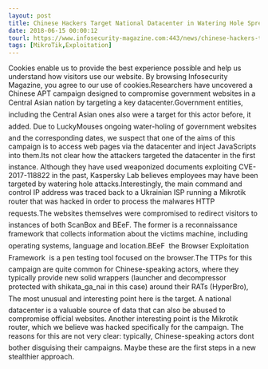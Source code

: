 ```yaml
---
layout: post
title: Chinese Hackers Target National Datacenter in Watering Hole Spree
date: 2018-06-15 00:00:12
tourl: https://www.infosecurity-magazine.com:443/news/chinese-hackers-target-national/
tags: [MikroTik,Exploitation]
---
```

Cookies enable us to provide the best experience possible and help us understand how visitors use our website. By browsing Infosecurity Magazine, you agree to our use of cookies.Researchers have uncovered a Chinese APT campaign designed to compromise government websites in a Central Asian nation by targeting a key datacenter.Government entities, including the Central Asian ones also were a target for this actor before, it added. Due to LuckyMouses ongoing water-holing of government websites and the corresponding dates, we suspect that one of the aims of this campaign is to access web pages via the datacenter and inject JavaScripts into them.Its not clear how the attackers targeted the datacenter in the first instance. Although they have used weaponized documents exploiting CVE-2017-118822 in the past, Kaspersky Lab believes employees may have been targeted by watering hole attacks.Interestingly, the main command and control IP address was traced back to a Ukrainian ISP running a Mikrotik router that was hacked in order to process the malwares HTTP requests.The websites themselves were compromised to redirect visitors to instances of both ScanBox and BEeF. The former is a reconnaissance framework that collects information about the victims machine, including operating systems, language and location.BEeF  the Browser Exploitation Framework  is a pen testing tool focused on the browser.The TTPs for this campaign are quite common for Chinese-speaking actors, where they typically provide new solid wrappers (launcher and decompressor protected with shikata_ga_nai in this case) around their RATs (HyperBro), The most unusual and interesting point here is the target. A national datacenter is a valuable source of data that can also be abused to compromise official websites. Another interesting point is the Mikrotik router, which we believe was hacked specifically for the campaign. The reasons for this are not very clear: typically, Chinese-speaking actors dont bother disguising their campaigns. Maybe these are the first steps in a new stealthier approach.